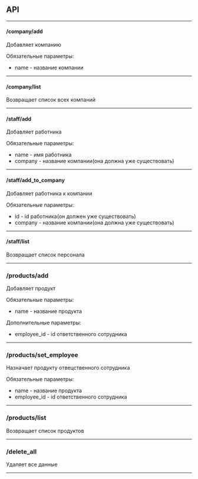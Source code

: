 API
-------
-------

#### /company/add
Добавляет компанию

Обязательные параметры:  
 - name - название компании

-----

#### /company/list
Возвращает список всех компаний

-----

#### /staff/add
Добавляет работника

Обязательные параметры:  
 - name     - имя работника  
 - company  - название компании(она должна уже существовать)

-----

#### /staff/add_to_company
Добавляет работника к компании

Обязательные параметры:  
- id       - id работника(он должен уже существовать)  
- company  - название компании(она должна уже существовать)

-----

#### /staff/list
Возвращает список персонала

-----

### /products/add
Добавляет продукт

Обязательные параметры:  
- name         - название продукта

Дополнительные параметры:  
- employee_id  - id ответственного сотрудника

------

### /products/set_employee
Назначает продукту отвецственного сотрудника

Обязательные параметры:  
- name         - название продукта  
- employee_id  - id ответственного сотрудника

------

### /products/list
Возвращает список продуктов

------

### /delete_all
Удаляет все данные

------
